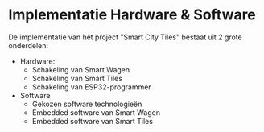 # Implementatie Hardware & Software

De implementatie van het project "Smart City Tiles" bestaat uit 2 grote onderdelen:
- Hardware:
    - Schakeling van Smart Wagen
    - Schakeling van Smart Tiles
    - Schakeling van ESP32-programmer
- Software
    - Gekozen software technologieën
    - Embedded software van Smart Wagen
    - Embedded software van Smart Tiles